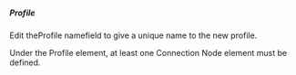 ##### Profile

Edit theProfile namefield to give a unique name to the new profile.

Under the Profile element, at least one Connection Node element must be defined.
